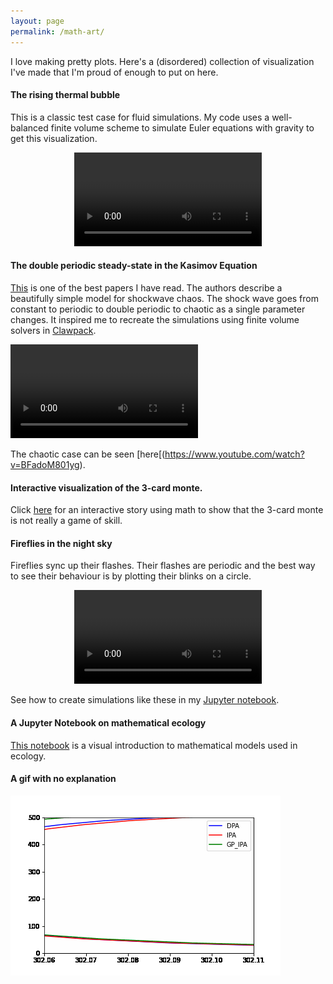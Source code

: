 ```yaml
---
layout: page
permalink: /math-art/
---
```

I love making pretty plots. Here's a (disordered) collection of visualization I've made that I'm proud of enough to put on here.

#### The rising thermal bubble

This is a classic test case for fluid simulations. My code uses a well-balanced finite volume scheme to simulate Euler equations with gravity to get this visualization.

<p align="center">
<video src="/images/bubble.mp4" controls="controls" style="max-width: 300px;">
</video>
</p >

#### The double periodic steady-state in the Kasimov Equation

[This](https://journals.aps.org/prl/abstract/10.1103/PhysRevLett.110.104104) is one of the best papers I have read. The authors describe a beautifully simple model for shockwave chaos. The shock wave goes from constant to periodic to double periodic to chaotic as a single parameter changes. It inspired me to recreate the simulations using finite volume solvers in [Clawpack](https://www.clawpack.org/).

<video src="/images/erit.mp4" controls="controls" style="max-width: 350px;"> 
</video> 

The chaotic case can be seen [here[(https://www.youtube.com/watch?v=BFadoM801yg).

#### Interactive visualization of the 3-card monte.

Click [here](https://dirivian.github.io/pages/monte/) for an interactive story using math to show that the 3-card monte is not really a game of skill.

#### Fireflies in the night sky

Fireflies sync up their flashes. Their flashes are periodic and the best way to see their behaviour is by plotting their blinks on a circle.
<p align="center">
<video src="/images/fireflies.mp4" controls="controls" style="max-width: 300px;">
</video>
</p >

See how to create simulations like these in my [Jupyter notebook](https://github.com/Dirivian/Atoms_and_Fireflies/blob/main/Fireflies.ipynb).

#### A Jupyter Notebook on mathematical ecology

[This notebook](https://github.com/Dirivian/Jupyter_notebooks/blob/master/Math_Ecology.ipynb) is a visual introduction to mathematical models used in ecology.

#### A  gif with no explanation

![Alt Text](pages/animation.gif)

